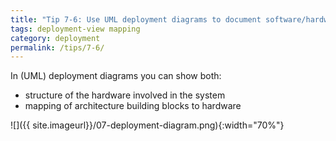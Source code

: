 ```yaml
---
title: "Tip 7-6: Use UML deployment diagrams to document software/hardware mapping!"
tags: deployment-view mapping
category: deployment
permalink: /tips/7-6/
---
```


In (UML) deployment diagrams you can show both:

* structure of the hardware involved in the system
* mapping of architecture building blocks to hardware


![]({{ site.imageurl}}/07-deployment-diagram.png){:width="70%"}

